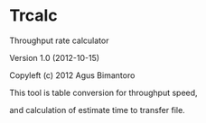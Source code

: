 Trcalc
======

Throughput rate calculator

Version 1.0 (2012-10-15)

Copyleft (c) 2012 Agus Bimantoro



This tool is table conversion for throughput speed,

and calculation of estimate time to transfer file.

